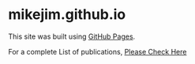 # mikejim.github.io

This site was built using [GitHub Pages](https://pages.github.com/).

For a complete List of publications, [Please Check Here](https://mikejim.github.io/publications)
